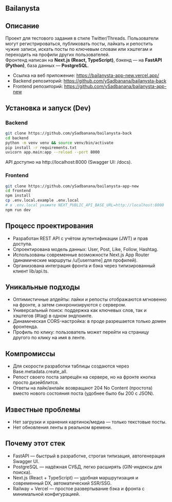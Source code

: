 ## Bailanysta

## Описание
Проект для тестового задания в стиле Twitter/Threads. Пользователи могут регистрироваться, публиковать посты, лайкать и репостить чужие записи, искать посты по ключевым словам или хэштегам и переходить на профили других пользователей.  
Фронтенд написан на **Next.js (React, TypeScript)**, бэкенд — на **FastAPI (Python)**, база данных — **PostgreSQL**.

- Ссылка на веб приложение: https://bailanysta-app-new.vercel.app/
- Backend репозиторий: https://github.com/ySadbanana/bailanysta-back
- Frontend репозиторий: https://github.com/ySadbanana/bailanysta-app-new

## Установка и запуск (Dev)
### Backend
```bash
git clone https://github.com/ySadbanana/bailanysta-back
cd backend
python -m venv venv && source venv/bin/activate
pip install -r requirements.txt
uvicorn app.main:app --reload --port 8000
```

API доступно на http://localhost:8000 (Swagger UI: /docs).

### Frontend
```bash
git clone https://github.com/ySadbanana/bailanysta-app-new
cd frontend
npm install
cp .env.local.example .env.local
# в .env.local укажите NEXT_PUBLIC_API_BASE_URL=http://localhost:8000
npm run dev
```

## Процесс проектирования

- Разработан REST API с учётом аутентификации (JWT) и прав доступа.
- Спроектирована модель данных: User, Post, Like, Follow, Hashtag.
- Использованы современные возможности Next.js App Router (динамические маршруты /u/[username] для профилей).
- Организована интеграция фронта и бэка через типизированный клиент lib/api.ts.

## Уникальные подходы

- Оптимистичные апдейты: лайки и репосты отображаются мгновенно на фронте, а затем синхронизируются с сервером.
- Универсальный поиск: поддержка как ключевых слов, так и хэштегов (#tag) в одном эндпоинте.
- Динамическая CORS-настройка: в проде разрешается только домен фронтенда.
- Профиль по клику: пользователь может перейти на страницу другого по клику на имя в ленте.

## Компромиссы

- Для скорости разработки таблицы создаются через Base.metadata.create_all.
- Репост своего поста запрещён на сервере, но на фронте кнопка просто дизейблится.
- Ответы на лайк/анлайк возвращают 204 No Content (простота) вместо нового состояния поста (удобнее было бы 200 с JSON).

## Известные проблемы

- Нет загрузки и хранения картинок/медиа — только текстовые посты.
- Нет обновления ленты в реальном времени.

## Почему этот стек

- FastAPI — быстрый в разработке, строгая типизация, автогенерация Swagger UI.
- PostgreSQL — надёжная СУБД, легко расширять (GIN-индексы для поиска).
- Next.js (React + TypeScript) — удобная маршрутизация и современный DX, автоматический SSR/SSG.
- Railway + Vercel — простое развертывание бэка и фронта с минимальной конфигурацией.